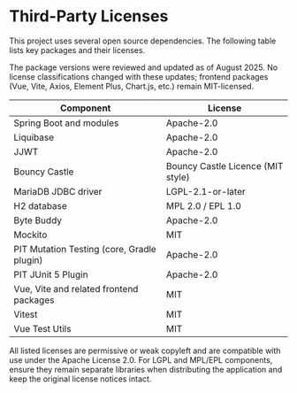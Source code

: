 # Third-Party Licenses

This project uses several open source dependencies. The following table lists key packages and their licenses.

The package versions were reviewed and updated as of August 2025. No license classifications changed with these updates; frontend packages (Vue, Vite, Axios, Element Plus, Chart.js, etc.) remain MIT-licensed.

| Component | License |
|-----------|--------|
| Spring Boot and modules | Apache-2.0 |
| Liquibase | Apache-2.0 |
| JJWT | Apache-2.0 |
| Bouncy Castle | Bouncy Castle Licence (MIT style) |
| MariaDB JDBC driver | LGPL-2.1-or-later |
| H2 database | MPL 2.0 / EPL 1.0 |
| Byte Buddy | Apache-2.0 |
| Mockito | MIT |
| PIT Mutation Testing (core, Gradle plugin) | Apache-2.0 |
| PIT JUnit 5 Plugin | Apache-2.0 |
| Vue, Vite and related frontend packages | MIT |
| Vitest | MIT |
| Vue Test Utils | MIT |

All listed licenses are permissive or weak copyleft and are compatible with use under the Apache License 2.0. For LGPL and MPL/EPL components, ensure they remain separate libraries when distributing the application and keep the original license notices intact.
